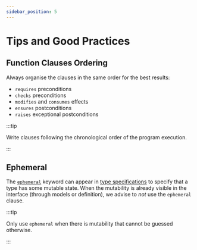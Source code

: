 ```yaml
---
sidebar_position: 5
---
```


# Tips and Good Practices

## Function Clauses Ordering

Always organise the clauses in the same order for the best results:

- `requires` preconditions
- `checks` preconditions
- `modifies` and `consumes` effects
- `ensures` postconditions
- `raises` exceptional postconditions

:::tip

Write clauses following the chronological order of the program execution.

:::

## Ephemeral

The [`ephemeral`](language/type-specifications#mutable-types) keyword can appear
in [type specifications](language/type-specifications) to specify that a type
has some mutable state. When the mutability is already visible in the interface
(through models or definition), we advise to *not* use the `ephemeral` clause.

:::tip

Only use `ephemeral` when there is mutability that cannot be guessed otherwise.

:::
